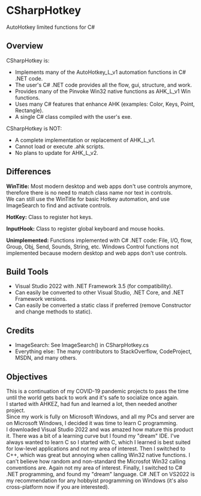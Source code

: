 # CSharpHotkey
AutoHotkey limited functions for C#

## Overview

CSharpHotkey is:
- Implements many of the AutoHotkey_L_v1 automation functions in C# .NET code.
- The user's C# .NET code provides all the flow, gui, structure, and work.
- Provides many of the Pinvoke Win32 native functions as AHK_L_v1 Win functions.
- Uses many C# features that enhance AHK (examples: Color, Keys, Point, Rectangle).
- A single C# class compiled with the user's exe.

CSharpHotkey is NOT:
- A complete implementation or replacement of AHK_L_v1.
- Cannot load or execute .ahk scripts.
- No plans to update for AHK_L_v2.

## Differences
**WinTitle:** Most modern desktop and web apps don't use controls anymore, therefore there is no need to match class name nor text in controls.  
We can still use the WinTitle for basic Hotkey automation, and use ImageSearch to find and activate controls.

**HotKey:** Class to register hot keys.

**InputHook:** Class to register global keyboard and mouse hooks.

**Unimplemented:** Functions implemented with C# .NET code: File, I/O, flow, Group, Obj, Send, Sounds, String, etc. Windows Control functions not implemented because modern desktop and web apps don't use controls.

## Build Tools
- Visual Studio 2022 with .NET Framework 3.5 (for compatibility).
- Can easily be converted to other Visual Studio, .NET Core, and .NET Framework versions.
- Can easily be converted a static class if preferred (remove Constructor and change methods to static).

## Credits
- ImageSearch: See ImageSearch() in CSharpHotkey.cs
- Everything else: The many contributors to StackOverflow, CodeProject, MSDN, and many others.

## Objectives
This is a continuation of my COVID-19 pandemic projects to pass the time until the world gets back to work and it's safe to socialize once again.  
I started with AHKEZ, had fun and learned a lot, then needed another project.  
Since my work is fully on Microsoft Windows, and all my PCs and server are on Microsoft Windows, I decided it was time to learn C programming.  
I downloaded Visual Studio 2022 and was amazed how mature this product it. There was a bit of a learning curve but I found my "dream" IDE.
I've always wanted to learn C so I started with C, which I learned is best suited for low-level applications and not my area of interest.
Then I switched to C++, which was great but annoying when calling Win32 native functions.  I can't believe how random and non-standard the Microsfot Win32 calling conventions are.  Again not my area of interest.
Finally, I switched to C# .NET programming, and found my "dream" language. C# .NET on VS2022 is my recommendation for any hobbyist programming on Windows (it's also cross-platform now if you are interested).

